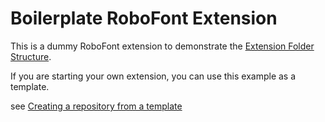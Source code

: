 # Boilerplate RoboFont Extension

This is a dummy RoboFont extension to demonstrate the [Extension Folder Structure].

[Extension Folder Structure]: http://robofont.com/documentation/building-tools/extensions/extension-file-spec/#extension-folder-structure

If you are starting your own extension, you can use this example as a template.

see [Creating a repository from a template](https://help.github.com/en/articles/creating-a-repository-from-a-template)

